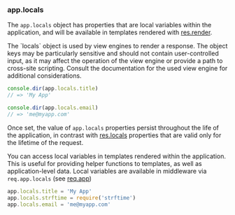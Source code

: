 <h3 id='app.locals'>app.locals</h3>

The `app.locals` object has properties that are local variables within the application,
and will be available in templates rendered with [res.render](#res.render).

<div class="doc-box doc-warn" markdown="1">
The `locals` object is used by view engines to render a response. The object
keys may be particularly sensitive and should not contain user-controlled
input, as it may affect the operation of the view engine or provide a path to
cross-site scripting. Consult the documentation for the used view engine for
additional considerations.
</div>

```js
console.dir(app.locals.title)
// => 'My App'

console.dir(app.locals.email)
// => 'me@myapp.com'
```

Once set, the value of `app.locals` properties persist throughout the life of the application,
in contrast with [res.locals](#res.locals) properties that
are valid only for the lifetime of the request.

You can access local variables in templates rendered within the application.
This is useful for providing helper functions to templates, as well as application-level data.
Local variables are available in middleware via `req.app.locals` (see [req.app](#req.app))

```js
app.locals.title = 'My App'
app.locals.strftime = require('strftime')
app.locals.email = 'me@myapp.com'
```
